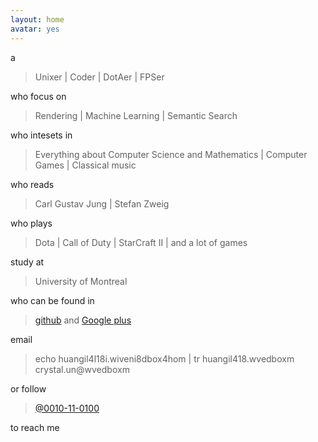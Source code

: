 ```yaml
---
layout: home
avatar: yes
---
```


a

>  Unixer | Coder | DotAer | FPSer

who focus on 

> Rendering | Machine Learning | Semantic Search 

who intesets in 

>  Everything about Computer Science and Mathematics | Computer Games | Classical music 

who reads

> Carl Gustav Jung | Stefan Zweig 

who plays

> Dota | Call of Duty | StarCraft II | and a lot of games

study at

> University of Montreal

who can be found in

> [github](https://github.com/cccrystalyy) and [Google plus](https://plus.google.com/u/0/103939286317705041310/about)

email 

> echo huangil4l18i.wiveni8dbox4hom | tr huangil418.wvedboxm crystal.un@wvedboxm

or follow 

> [@0010-11-0100](http://www.weibo.com/cccrystalyy)

to reach me


